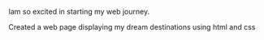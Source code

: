 
Iam so excited in starting my web journey.



Created a web page displaying my dream destinations using html and css
